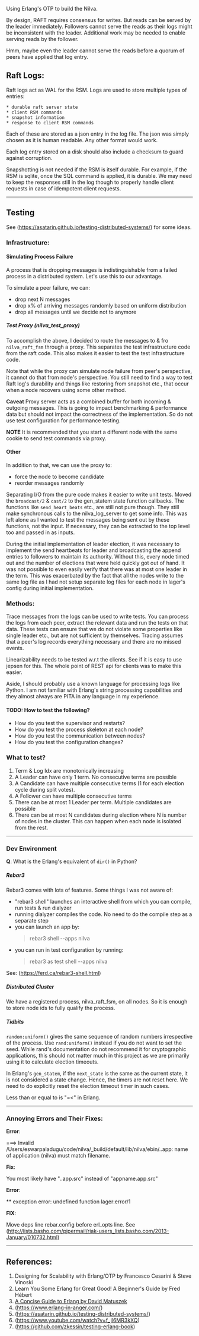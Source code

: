 Using Erlang's OTP to build the Nilva.

By design, RAFT requires consensus for writes. But reads can be served by the
leader immediately. Followers cannot serve the reads as their logs might be
inconsistent with the leader. Additional work may be needed to enable serving
reads by the follower.

Hmm, maybe even the leader cannot serve the reads before a quorum of peers have
applied that log entry.


## Raft Logs:

Raft logs act as WAL for the RSM. Logs are used to store multiple types of
entries:

    * durable raft server state
    * client RSM commands
    * snapshot information
    * response to client RSM commands

Each of these are stored as a json entry in the log file. The json was simply
chosen as it is human readable. Any other format would work.

Each log entry stored on a disk should also include a checksum to guard against
corruption.

Snapshotting is not needed if the RSM is itself durable. For example, if the
RSM is sqlite, once the SQL command is applied, it is durable. We may need to
keep the responses still in the log though to properly handle client requests
in case of idempotent client requests.

---

## Testing

See (https://asatarin.github.io/testing-distributed-systems/) for some ideas.

### Infrastructure:

#### Simulating Process Failure

A process that is dropping messages is indistinguishable from a failed process
in a distributed system. Let's use this to our advantage.

To simulate a peer failure, we can:

+ drop next N messages
+ drop x% of arriving messages randomly based on uniform distribution
+ drop all messages until we decide not to anymore

##### Test Proxy (nilva_test_proxy)

To accomplish the above, I decided to route the messages to & fro `
nilva_raft_fsm` through a proxy. This separates the test infrastructure code
from the raft code. This also makes it easier to test the test infrastructure
code.

Note that while the proxy can simulate node failure from peer's perspective, it
cannot do that from node's perspective. You still need to find a way to test
Raft log's durability and things like restoring from snapshot etc., that occur
when a node recovers using some other method.

**Caveat**
Proxy server acts as a combined buffer for both incoming & outgoing messages.
This is going to impact benchmarking & performance data but should not impact
the correctness of the implementation. So do not use test configuration for
performance testing.

**NOTE**
It is recommended that you start a different node with the same cookie to send
test commands via proxy.

#### Other

In addition to that, we can use the proxy to:

+ force the node to become candidate
+ reorder messages randomly

Separating I/O from the pure code makes it easier to write unit tests. Moved
the `broadcast/2` & `cast/2` to the gen_statem state function callbacks. The
functions like `send_heart_beats` etc., are still not pure though. They still
make synchronous calls to the nilva_log_server to get some info. This was left
alone as I wanted to test the messages being sent out by these functions, not
the input. If necessary, they can be extracted to the top level too and passed
in as inputs.

During the initial implementation of leader election, it was necessary to
implement the send heartbeats for leader and broadcasting the append entries to
followers to maintain its authority. Without this, every node timed out and the
number of elections that were held quickly got out of hand. It was not possible
to even easily verify that there was at most one leader in the term. This was
exacerbated by the fact that all the nodes write to the same log file as I had
not setup separate log files for each node in lager's config during initial
implementation.

### Methods:

Trace messages from the logs can be used to write tests. You can process the
logs from each peer, extract the relevant data and run the tests on that data.
These tests can ensure that we do not violate some properties like single
leader etc., but are not sufficient by themselves. Tracing assumes that a
peer's log records everything necessary and there are no missed events.

Linearizability needs to be tested w.r.t the clients. See if it is easy to use
jepsen for this. The whole point of REST api for clients was to make this
easier.

Aside, I should probably use a known language for processing logs like Python.
I am not familiar with Erlang's string processing capabilities and they almost
always are PITA in any language in my experience.

#### TODO: How to test the following?

- How do you test the supervisor and restarts?
- How do you test the process skeleton at each node?
- How do you test the communication between nodes?
- How do you test the configuration changes?

### What to test?

1. Term & Log Idx are monotonically increasing
2. A Leader can have only 1 term. No consecutive terms are possible
3. A Candidate can have multiple consecutive terms
   (1 for each election cycle during split votes).
4. A Follower can have multiple consecutive terms
5. There can be at most 1 Leader per term. Multiple candidates are possible
6. There can be at most N candidates during election where N is number of nodes
   in the cluster. This can happen when each node is isolated from the rest.

---

### Dev Environment

**Q**: What is the Erlang's equivalent of `dir()` in Python?

##### Rebar3

Rebar3 comes with lots of features. Some things I was not aware of:

+ "rebar3 shell" launches an interactive shell from which you can compile,
  run tests & run dialyzer
+ running dialyzer compiles the code. No need to do the compile step as a
  separate step
+ you can launch an app by:
    > rebar3 shell --apps nilva
+ you can run in test configuration by running:
    > rebar3 as test shell --apps nilva

See: (https://ferd.ca/rebar3-shell.html)

##### Distributed Cluster

We have a registered process, nilva_raft_fsm, on all nodes. So it is enough to
store node ids to fully qualify the process.


##### Tidbits

`random:uniform()` gives the same sequence of random numbers irrespective of
the process. Use `rand:uniform()` instead if you do not want to set the seed.
While rand's documentation do not recommend it for cryptographic applications,
this should not matter much in this project as we are primarily using it to
calculate election timeouts.

In Erlang's `gen_statem`, if the `next_state` is the same as the current state,
it is not considered a state change. Hence, the timers are not reset here. We
need to do explicitly reset the election timeout timer in such cases.

Less than or equal to is "=<" in Erlang.

---

### Annoying Errors and Their Fixes:

**Error**:

===> Invalid /Users/eswarpaladugu/code/nilva/_build/default/lib/nilva/ebin/..app: name of application (nilva) must match filename.

**Fix**:

You most likely have "..app.src" instead of "appname.app.src"

**Error**:

** exception error: undefined function lager:error/1

**FIX**:

Move deps line rebar.config before erl_opts line. See
(http://lists.basho.com/pipermail/riak-users_lists.basho.com/2013-January/010732.html)

---

References:
----------
1. Designing for Scalability with Erlang/OTP by Francesco Cesarini & Steve Vinoski
2. Learn You Some Erlang for Great Good! A Beginner's Guide by Fred Hébert
3. [A Concise Guide to Erlang by David Matuszek](http://www.cis.upenn.edu/~matuszek/General/ConciseGuides/concise-erlang.html)
4. (https://www.erlang-in-anger.com/)
5. (https://asatarin.github.io/testing-distributed-systems/)
6. (https://www.youtube.com/watch?v=f_jl6MR3kXQ)
7. (https://github.com/zkessin/testing-erlang-book)
